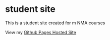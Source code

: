 # student site

This is a student site created for m NMA courses

View my [Github Pages Hosted Site](https://yiwen-jiang.github.io/studentsite/)